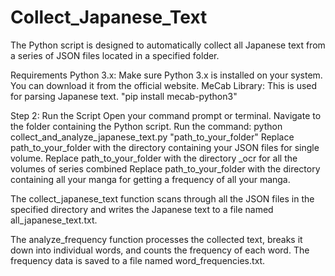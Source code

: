 # Collect_Japanese_Text
The Python script is designed to automatically collect all Japanese text from a series of JSON files located in a specified folder.

Requirements
Python 3.x: Make sure Python 3.x is installed on your system. You can download it from the official website.
MeCab Library: This is used for parsing Japanese text.
"pip install mecab-python3"

Step 2: Run the Script
Open your command prompt or terminal.
Navigate to the folder containing the Python script.
Run the command:
python collect_and_analyze_japanese_text.py "path_to_your_folder"
Replace path_to_your_folder with the directory containing your JSON files for single volume.
Replace path_to_your_folder with the directory _ocr for all the volumes of series combined
Replace path_to_your_folder with the directory containing all your manga for getting a frequency of all your manga.


The collect_japanese_text function scans through all the JSON files in the specified directory and writes the Japanese text to a file named all_japanese_text.txt.

The analyze_frequency function processes the collected text, breaks it down into individual words, and counts the frequency of each word. The frequency data is saved to a file named word_frequencies.txt.
